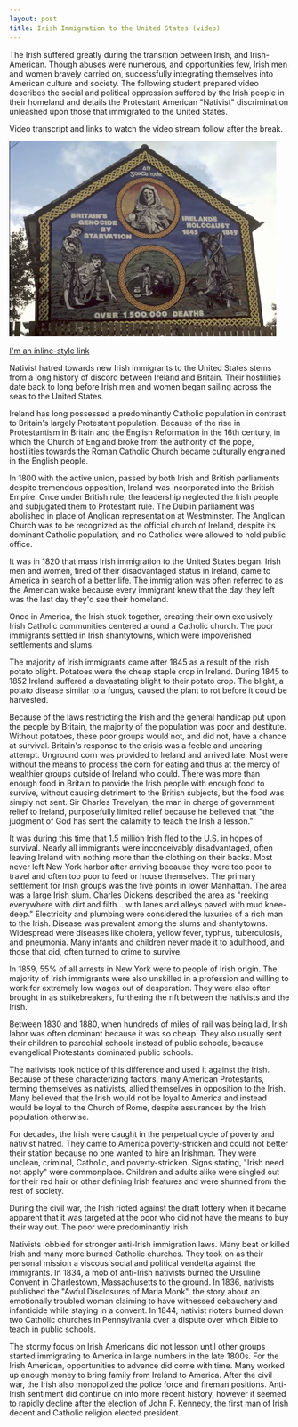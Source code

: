 ```yaml
---
layout: post
title: Irish Immigration to the United States (video)
---
```


The Irish suffered greatly during the transition between Irish, and Irish-American. Though abuses were numerous, and opportunities few, Irish men and women bravely carried on, successfully integrating themselves into American culture and society. The following student prepared video describes the social and political oppression suffered by the Irish people in their homeland and details the Protestant American "Nativist" discrimination unleashed upon those that immigrated to the United States.

Video transcript and links to watch the video stream follow after the break.
<!--more-->
![Irish Immigration video](/images/irelands_holocaust.png)

[I'm an inline-style link](https://www.youtube.com/watch?v=vTxxRqbv_Kk)


Nativist hatred towards new Irish immigrants to the United States stems from a long history of discord between Ireland and Britain. Their hostilities date back to long before Irish men and women began sailing across the seas to the United States.

Ireland has long possessed a predominantly Catholic population in contrast to Britain's largely Protestant population. Because of the rise in Protestantism in Britain and the English Reformation in the 16th century, in which the Church of England broke from the authority of the pope, hostilities towards the Roman Catholic Church became culturally engrained in the English people.

In 1800 with the active union, passed by both Irish and British parliaments despite tremendous opposition, Ireland was incorporated into the British Empire. Once under British rule, the leadership neglected the Irish people and subjugated them to Protestant rule. The Dublin parliament was abolished in place of Anglican representation at Westminster. The Anglican Church was to be recognized as the official church of Ireland, despite its dominant Catholic population, and no Catholics were allowed to hold public office.

It was in 1820 that mass Irish immigration to the United States began. Irish men and women, tired of their disadvantaged status in Ireland, came to America in search of a better life. The immigration was often referred to as the American wake because every immigrant knew that the day they left was the last day they'd see their homeland.

Once in America, the Irish stuck together, creating their own exclusively Irish Catholic communities centered around a Catholic church. The poor immigrants settled in Irish shantytowns, which were impoverished settlements and slums.

The majority of Irish immigrants came after 1845 as a result of the Irish potato blight. Potatoes were the cheap staple crop in Ireland. During 1845 to 1852 Ireland suffered a devastating blight to their potato crop. The blight, a potato disease similar to a fungus, caused the plant to rot before it could be harvested.

Because of the laws restricting the Irish and the general handicap put upon the people by Britain, the majority of the population was poor and destitute. Without potatoes, these poor groups would not, and did not, have a chance at survival. Britain's response to the crisis was a feeble and uncaring attempt. Unground corn was provided to Ireland and arrived late. Most were without the means to process the corn for eating and thus at the mercy of wealthier groups outside of Ireland who could. There was more than enough food in Britain to provide the Irish people with enough food to survive, without causing detriment to the British subjects, but the food was simply not sent. Sir Charles Trevelyan, the man in charge of government relief to Ireland, purposefully limited relief because he believed that "the judgment of God has sent the calamity to teach the Irish a lesson."

It was during this time that 1.5 million Irish fled to the U.S. in hopes of survival. Nearly all immigrants were inconceivably disadvantaged, often leaving Ireland with nothing more than the clothing on their backs. Most never left New York harbor after arriving because they were too poor to travel and often too poor to feed or house themselves. The primary settlement for Irish groups was the five points in lower Manhattan. The area was a large Irish slum. Charles Dickens described the area as "reeking everywhere with dirt and filth... with lanes and alleys paved with mud knee-deep." Electricity and plumbing were considered the luxuries of a rich man to the Irish. Disease was prevalent among the slums and shantytowns. Widespread were diseases like cholera, yellow fever, typhus, tuberculosis, and pneumonia. Many infants and children never made it to adulthood, and those that did, often turned to crime to survive.

In 1859, 55% of all arrests in New York were to people of Irish origin. The majority of Irish immigrants were also unskilled in a profession and willing to work for extremely low wages out of desperation. They were also often brought in as strikebreakers, furthering the rift between the nativists and the Irish.

Between 1830 and 1880, when hundreds of miles of rail was being laid, Irish labor was often dominant because it was so cheap. They also usually sent their children to parochial schools instead of public schools, because evangelical Protestants dominated public schools.

The nativists took notice of this difference and used it against the Irish. Because of these characterizing factors, many American Protestants, terming themselves as nativists, allied themselves in opposition to the Irish. Many believed that the Irish would not be loyal to America and instead would be loyal to the Church of Rome, despite assurances by the Irish population otherwise.

For decades, the Irish were caught in the perpetual cycle of poverty and nativist hatred. They came to America poverty-stricken and could not better their station because no one wanted to hire an Irishman. They were unclean, criminal, Catholic, and poverty-stricken. Signs stating, "Irish need not apply" were commonplace. Children and adults alike were singled out for their red hair or other defining Irish features and were shunned from the rest of society.

During the civil war, the Irish rioted against the draft lottery when it became apparent that it was targeted at the poor who did not have the means to buy their way out. The poor were predominantly Irish.

Nativists lobbied for stronger anti-Irish immigration laws. Many beat or killed Irish and many more burned Catholic churches. They took on as their personal mission a viscous social and political vendetta against the immigrants. In 1834, a mob of anti-Irish nativists burned the Ursuline Convent in Charlestown, Massachusetts to the ground. In 1836, nativists published the "Awful Disclosures of Maria Monk", the story about an emotionally troubled woman claiming to have witnessed debauchery and infanticide while staying in a convent. In 1844, nativist rioters burned down two Catholic churches in Pennsylvania over a dispute over which Bible to teach in public schools.

The stormy focus on Irish Americans did not lesson until other groups started immigrating to America in large numbers in the late 1800s. For the Irish American, opportunities to advance did come with time. Many worked up enough money to bring family from Ireland to America. After the civil war, the Irish also monopolized the police force and fireman positions. Anti-Irish sentiment did continue on into more recent history, however it seemed to rapidly decline after the election of John F. Kennedy, the first man of Irish decent and Catholic religion elected president.

